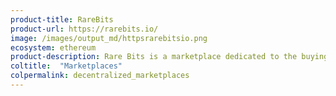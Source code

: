 ```yaml
---
product-title: RareBits
product-url: https://rarebits.io/
image: /images/output_md/httpsrarebitsio.png
ecosystem: ethereum
product-description: Rare Bits is a marketplace dedicated to the buying and selling of crypto assets.
coltitle:  "Marketplaces"
colpermalink: decentralized_marketplaces
---
```

